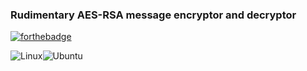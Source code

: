  ### Rudimentary AES-RSA message encryptor and decryptor 
[![forthebadge](https://forthebadge.com/images/badges/made-with-python.svg)](https://forthebadge.com)

![Linux](https://img.shields.io/badge/Linux-FCC624?style=for-the-badge&logo=linux&logoColor=black)![Ubuntu](https://img.shields.io/badge/Ubuntu-E95420?style=for-the-badge&logo=ubuntu&logoColor=white)
